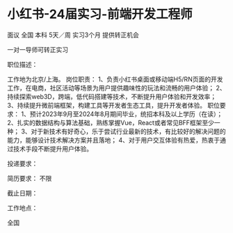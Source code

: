 # 小红书-24届实习-前端开发工程师

面议 全国 本科 5天／周 实习3个月 提供转正机会

一对一导师可转正实习

职位描述：

工作地为北京/上海。 岗位职责： 1、负责小红书桌面或移动端H5/RN页面的开发工作，在电商，社区活动等场景为用户提供趣味性的玩法和流畅的用户体验； 2、持续探索web3D，跨端，低代码搭建等技术，不断提升用户体验和开发效率； 3、持续提升微前端框架，构建工具等开发者生态工具，提升开发者体验。 职位要求： 1、预计2023年9月至2024年8月期间毕业，统招本科及以上学历（在读）； 2、扎实的数据结构与算法基础，熟练掌握Vue，React或者常见BFF框架至少一种； 3、对于新技术有好奇心，乐于尝试行业最新的技术，有比较好的解决问题的能力，能够设计技术解决方案并且落地； 4、对于用户交互体验有热爱，热衷于通过技术手段不断提升用户体验。

投递要求：

简历要求： 不限

截止日期：

工作地点：

全国